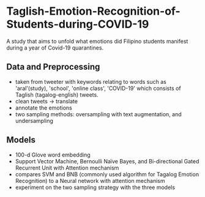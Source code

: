 # Taglish-Emotion-Recognition-of-Students-during-COVID-19
A study that aims to unfold what emotions did Filipino students manifest during a year of Covid-19 quarantines.
## Data and Preprocessing
- taken from tweeter with keywords relating to words such as 'aral'(study), 'school', 'online class', 'COVID-19' which consists of Taglish (tagalog-english) tweets.
- clean tweets -> translate
- annotate the emotions
- two sampling methods: oversampling with text augmentation, and undersampling
## Models
- 100-d Glove word embedding
- Support Vector Machine, Bernoulli Naïve Bayes, and Bi-directional Gated Recurrent Unit with Attention mechanism
- compares SVM and BNB (commonly used algorithm for Tagalog Emotion Recognition) to a Neural network with attention mechanism
- experiment on the two sampling strategy with the three models

